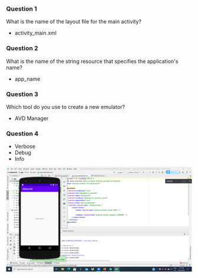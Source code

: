 
### Question 1

What is the name of the layout file for the main activity?
* activity_main.xml

### Question 2

What is the name of the string resource that specifies the application's name?
* app_name

### Question 3

Which tool do you use to create a new emulator?

  * AVD Manager
  
 ### Question 4
 * Verbose
 * Debug
 * Info

<img src="images/helloworld.png">
